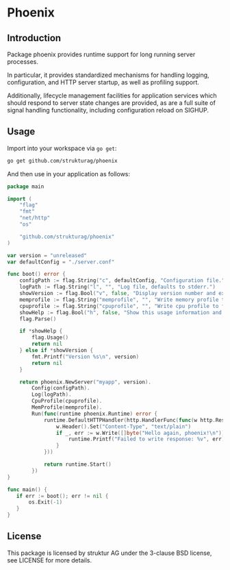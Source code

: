 # Phoenix

## Introduction
Package phoenix provides runtime support for long running server processes.

In particular, it provides standardized mechanisms for handling logging,
configuration, and HTTP server startup, as well as profiling support.

Additionally, lifecycle management facilities for application services
which should respond to server state changes are provided, as are a
full suite of signal handling functionality, including configuration
reload on SIGHUP.

## Usage

Import into your workspace via `go get`:

```bash
go get github.com/strukturag/phoenix
```

And then use in your application as follows:

```go
package main

import (
    "flag"
	"fmt"
    "net/http"
    "os"

    "github.com/strukturag/phoenix"
)

var version = "unreleased"
var defaultConfig = "./server.conf"

func boot() error {
	configPath := flag.String("c", defaultConfig, "Configuration file.")
	logPath := flag.String("l", "", "Log file, defaults to stderr.")
	showVersion := flag.Bool("v", false, "Display version number and exit.")
    memprofile := flag.String("memprofile", "", "Write memory profile to this file.")
    cpuprofile := flag.String("cpuprofile", "", "Write cpu profile to file.")
	showHelp := flag.Bool("h", false, "Show this usage information and exit.")
	flag.Parse()

	if *showHelp {
		flag.Usage()
		return nil
	} else if *showVersion {
		fmt.Printf("Version %s\n", version)
		return nil
	}

	return phoenix.NewServer("myapp", version).
		Config(configPath).
		Log(logPath).
		CpuProfile(cpuprofile).
		MemProfile(memprofile).
		Run(func(runtime phoenix.Runtime) error {
            runtime.DefaultHTTPHandler(http.HandlerFunc(func(w http.ResponseWriter, r *http.Request) {
				w.Header().Set("Content-Type", "text/plain")
                if _, err := w.Write([]byte("Hello again, phoenix!\n")); err != nil {
					runtime.Printf("Failed to write response: %v", err)
				}
            }))

            return runtime.Start()
        })
}

func main() {
   if err := boot(); err != nil {
       os.Exit(-1)
   }
}
```

## License

This package is licensed by struktur AG under the 3-clause BSD license,
see LICENSE for more details.

